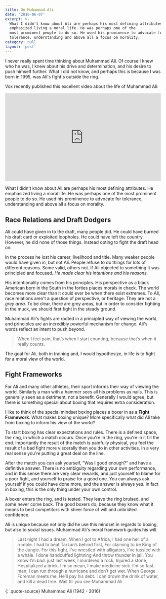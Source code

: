 ```yaml
---
title: On Muhammad Ali
date: '2016-06-07'
excerpt: >-
  What I didn't know about Ali are perhaps his most defining attributes. He
  emphasized living a moral life. He was perhaps one of the
  most prominent people to do so. He used his prominence to advocate for
  tolerance, understanding and above all a focus on morality.
category: null
layout: 'post'
---
```


I never really spent time thinking about Muhammad Ali. Of course I knew who he
was, I knew about his drive and determination, and his desire to push himself
further. What I did not know, and perhaps this is because I was born in 1995,
was Ali's fight's outside the ring.

Vox recently published this excellent video about the life of Muhammad Ali:
<style>.embed-container { position: relative; padding-bottom: 56.25%; height: 0; overflow: hidden; max-width: 100%; } .embed-container iframe, .embed-container object, .embed-container embed { position: absolute; top: 0; left: 0; width: 100%; height: 100%; }</style><div class="embed-container"><iframe width="560" height="315" src="https://www.youtube.com/embed/c1gCtoxyfF8" frameborder="0" allowfullscreen></iframe></div>

What I didn't know about Ali are perhaps his most defining attributes. He
emphasized living a moral life. He was perhaps one of the most
prominent people to do so. He used his prominence to advocate for tolerance,
understanding and above all a focus on morality.

## Race Relations and Draft Dodgers

Ali could have given in to the draft, many people did. He could have burned his
draft card or exploited loopholes. He could have left the country. However, he
did none of those things. Instead opting to fight the draft head on.

In the process he lost his career, livelihood and title. Many weaker people
would have given in, but not Ali. People refuse to do things for lots of
different reasons. Some valid, others not. If Ali objected to something it was
principled and focused. _He made clear his intentions and his reasons._

His intentionality comes from his principles. His perspective as a black
American born in the South in the forties places morals in check. The world
becomes more clear than it could ever be when there exist extremes. To Ali, race
relations aren't a question of perspective, or heritage. They are not a _grey
area._ To be clear, there are grey areas, but in order to consider fighting in
the muck, we should first fight in the steady ground.

Muhammad Ali's fights are rooted in a principled way of viewing the world, and
principles are an incredibly powerful mechanism for change. Ali's words reflect
an intent to push beyond.

> When I feel pain, that’s when I start counting, because that’s when it really
> counts.

The goal for Ali, both in training and, I would hypothesize, in life is to
fight for a moral view of the world.

## Fight Frameworks

For Ali and many other athletes, their sport informs their way of viewing the
world. Similarly a man with a hammer sees all his problems as nails. This is
generally seen as a detriment, not a benefit. Generally I would agree, but there
is something special about boxing that requires extra consideration.

I like to think of the special mindset boxing places a boxer in as a **Fight
Framework**. What makes boxing unique? More specifically what did Ali take from
boxing to inform his view of the world?

To start boxing has clear expectations and rules. There is a defined space, the
ring, in which a match occurs. Once you're in the ring, you're in it till the
end. Importantly the result of the match is painfully physical, you feel the
result of a bad fight more viscerally then you do in other activities. In a very
real sense you're putting a great deal on the line.

After the match you can ask yourself, "Was I good enough?" and have a definitive
answer. There is no ambiguity regarding your own performance, and in this sense
there are very clear rewards, and just yourself to blame for a poor fight, and
yourself to praise for a good one. You can always ask yourself if you could have
done more, and the answer is always yes. In fact in boxing, this is the only
thing under your own control.

A boxer enters the ring, and is tested. They leave the ring bruised, and some
never come back. The good boxers do, because they know what it means to best
competitors with sheer force of will and unbridled confidence.

Ali is unique because not only did he use this mindset in regards to boxing, but
also to social issues. Muhammad Ali's moral framework guides his will.

> Last night I had a dream, When I got to Africa,
I had one hell of a rumble.
I had to beat Tarzan’s behind first,
For claiming to be King of the Jungle.
For this fight, I’ve wrestled with alligators,
I’ve tussled with a whale.
I done handcuffed lightning
And throw thunder in jail.
You know I’m bad.
just last week, I murdered a rock,
Injured a stone, Hospitalized a brick.
I’m so mean, I make medicine sick.
I’m so fast, man,
I can run through a hurricane and don’t get wet.
When George Foreman meets me,
He’ll pay his debt.
I can drown the drink of water, and kill a dead tree.
Wait till you see Muhammad Ali.

{: .quote-source}
Muhammad Ali (1942 - 2016)
